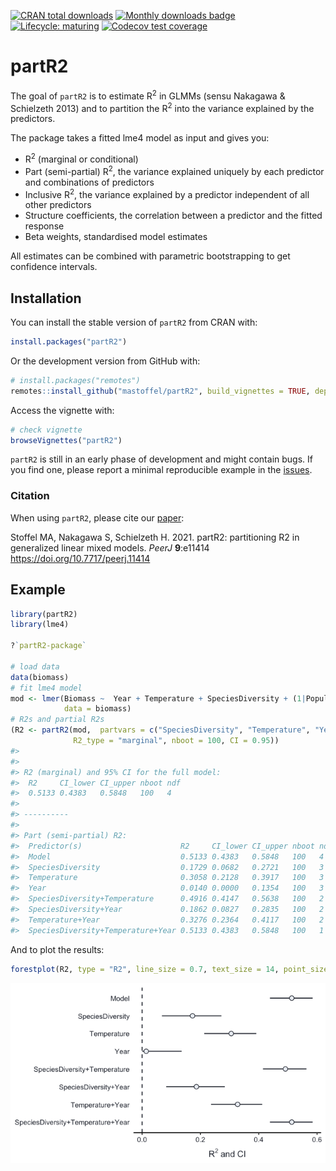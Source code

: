 
<!-- badges: start -->

[![CRAN total
downloads](https://cranlogs.r-pkg.org/badges/grand-total/partR2?color=blue)](https://cran.r-project.org/package=partR2)
[![Monthly downloads
badge](https://cranlogs.r-pkg.org/badges/last-month/partR2?color=blue)](https://CRAN.R-project.org/package=partR2)
[![Lifecycle:
maturing](https://img.shields.io/badge/lifecycle-maturing-blue.svg)](https://lifecycle.r-lib.org/articles/stages.html#maturing)
[![Codecov test
coverage](https://codecov.io/gh/mastoffel/partR2/branch/master/graph/badge.svg)](https://app.codecov.io/gh/mastoffel/partR2?branch=master)

<!-- badges: end -->
<!-- README.md is generated from README.Rmd. Please edit that file -->

# partR2

The goal of `partR2` is to estimate R<sup>2</sup> in GLMMs (sensu
Nakagawa & Schielzeth 2013) and to partition the R<sup>2</sup> into the
variance explained by the predictors.

The package takes a fitted lme4 model as input and gives you:

- R<sup>2</sup> (marginal or conditional)
- Part (semi-partial) R<sup>2</sup>, the variance explained uniquely by
  each predictor and combinations of predictors
- Inclusive R<sup>2</sup>, the variance explained by a predictor
  independent of all other predictors
- Structure coefficients, the correlation between a predictor and the
  fitted response
- Beta weights, standardised model estimates

All estimates can be combined with parametric bootstrapping to get
confidence intervals.

## Installation

You can install the stable version of `partR2` from CRAN with:

``` r
install.packages("partR2")
```

Or the development version from GitHub with:

``` r
# install.packages("remotes")
remotes::install_github("mastoffel/partR2", build_vignettes = TRUE, dependencies = TRUE) 
```

Access the vignette with:

``` r
# check vignette
browseVignettes("partR2")
```

`partR2` is still in an early phase of development and might contain
bugs. If you find one, please report a minimal reproducible example in
the [issues](https://github.com/mastoffel/partR2/issues).

### Citation

When using `partR2`, please cite our
[paper](https://peerj.com/articles/11414/):

Stoffel MA, Nakagawa S, Schielzeth H. 2021. partR2: partitioning R2 in
generalized linear mixed models. *PeerJ* **9**:e11414
<https://doi.org/10.7717/peerj.11414>

## Example

``` r
library(partR2)
library(lme4)

?`partR2-package`

# load data
data(biomass)
# fit lme4 model
mod <- lmer(Biomass ~  Year + Temperature + SpeciesDiversity + (1|Population),
            data = biomass)
# R2s and partial R2s
(R2 <- partR2(mod,  partvars = c("SpeciesDiversity", "Temperature", "Year"),
              R2_type = "marginal", nboot = 100, CI = 0.95))
#> 
#> 
#> R2 (marginal) and 95% CI for the full model: 
#>  R2     CI_lower CI_upper nboot ndf
#>  0.5133 0.4383   0.5848   100   4  
#> 
#> ----------
#> 
#> Part (semi-partial) R2:
#>  Predictor(s)                      R2     CI_lower CI_upper nboot ndf
#>  Model                             0.5133 0.4383   0.5848   100   4  
#>  SpeciesDiversity                  0.1729 0.0682   0.2721   100   3  
#>  Temperature                       0.3058 0.2128   0.3917   100   3  
#>  Year                              0.0140 0.0000   0.1354   100   3  
#>  SpeciesDiversity+Temperature      0.4916 0.4147   0.5638   100   2  
#>  SpeciesDiversity+Year             0.1862 0.0827   0.2835   100   2  
#>  Temperature+Year                  0.3276 0.2364   0.4117   100   2  
#>  SpeciesDiversity+Temperature+Year 0.5133 0.4383   0.5848   100   1
```

And to plot the results:

``` r
forestplot(R2, type = "R2", line_size = 0.7, text_size = 14, point_size = 3)
```

![](README-plot-1.png)<!-- -->
